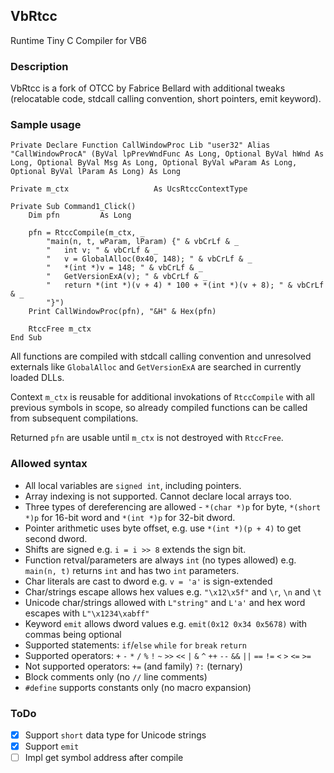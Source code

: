 ## VbRtcc
Runtime Tiny C Compiler for VB6

### Description

VbRtcc is a fork of OTCC by Fabrice Bellard with additional tweaks (relocatable code, stdcall calling convention, short pointers, emit keyword).

### Sample usage

```
Private Declare Function CallWindowProc Lib "user32" Alias "CallWindowProcA" (ByVal lpPrevWndFunc As Long, Optional ByVal hWnd As Long, Optional ByVal Msg As Long, Optional ByVal wParam As Long, Optional ByVal lParam As Long) As Long

Private m_ctx                   As UcsRtccContextType

Private Sub Command1_Click()
    Dim pfn         As Long
    
    pfn = RtccCompile(m_ctx, _
        "main(n, t, wParam, lParam) {" & vbCrLf & _
        "   int v; " & vbCrLf & _
        "   v = GlobalAlloc(0x40, 148); " & vbCrLf & _
        "   *(int *)v = 148; " & vbCrLf & _
        "   GetVersionExA(v); " & vbCrLf & _
        "   return *(int *)(v + 4) * 100 + *(int *)(v + 8); " & vbCrLf & _
        "}")
    Print CallWindowProc(pfn), "&H" & Hex(pfn)
    
    RtccFree m_ctx
End Sub
```
All functions are compiled with stdcall calling convention and unresolved externals like `GlobalAlloc` and `GetVersionExA` are searched in currently loaded DLLs.

Context `m_ctx` is reusable for additional invokations of `RtccCompile` with all previous symbols in scope, so already compiled functions can be called from subsequent compilations.

Returned `pfn` are usable until `m_ctx` is not destroyed with `RtccFree`.

### Allowed syntax

 - All local variables are `signed int`, including pointers.
 - Array indexing is not supported. Cannot declare local arrays too.
 - Three types of dereferencing are allowed - `*(char *)p` for byte, `*(short *)p` for 16-bit word and `*(int *)p` for 32-bit dword.
 - Pointer arithmetic uses byte offset, e.g. use `*(int *)(p + 4)` to get second dword.
 - Shifts are signed e.g. `i = i >> 8` extends the sign bit.
 - Function retval/parameters are always `int` (no types allowed) e.g. `main(n, t)` returns `int` and has two `int` parameters.
 - Char literals are cast to dword e.g. `v = 'a'` is sign-extended
 - Char/strings escape allows hex values e.g. `"\x12\x5f"` and `\r`, `\n` and `\t`
 - Unicode char/strings allowed with `L"string"` and `L'a'` and hex word escapes with `L"\x1234\xabff"`
 - Keyword `emit` allows dword values e.g. `emit(0x12 0x34 0x5678)` with commas being optional
 - Supported statements: `if`/`else` `while` `for` `break` `return`
 - Supported operators: `+` `-` `*` `/` `%` `!` `~` `>>` `<<` `|` `&` `^` `++` `--` `&&` `||` `==` `!=` `<` `>` `<=` `>=`
 - Not supported operators: `+=` (and family) `?:` (ternary)
 - Block comments only (no `//` line comments)
 - `#define` supports constants only (no macro expansion)

### ToDo

 - [x] Support `short` data type for Unicode strings
 - [x] Support `emit`
 - [ ] Impl get symbol address after compile
